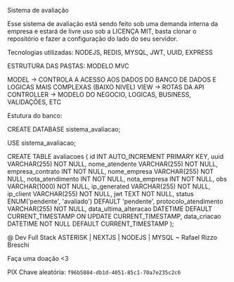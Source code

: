 Sistema de avaliação

Esse sistema de avaliação está sendo feito sob uma demanda interna da empresa e estará de livre uso sob a LICENÇA MIT, basta clonar o repositório e fazer a configuração do lado do seu servidor.

Tecnologias utilizadas:
NODEJS, REDIS, MYSQL, JWT, UUID, EXPRESS

ESTRUTURA DAS PASTAS: 
MODELO MVC

MODEL -> CONTROLA A ACESSO AOS DADOS DO BANCO DE DADOS E LOGICAS MAIS COMPLEXAS (BAIXO NIVEL)
VIEW -> ROTAS DA API
CONTROLLER -> MODELO DO NEGOCIO, LOGICAS, BUSINESS, VALIDAÇÕES, ETC

Estutura do banco:

CREATE DATABASE sistema_avaliacao;

USE sistema_avaliacao;

CREATE TABLE avaliacoes (
    id INT AUTO_INCREMENT PRIMARY KEY,
    uuid VARCHAR(255) NOT NULL,
    nome_atendente VARCHAR(255) NOT NULL,
    empresa_contrato INT NOT NULL,
    nome_empresa VARCHAR(255) NOT NULL,
    nota_atendimento INT NOT NULL,
    nota_empresa INT NOT NULL,
    obs VARCHAR(1000) NOT NULL,
    ip_generated VARCHAR(255) NOT NULL,
    ip_client VARCHAR(255) NOT NULL,
    jwt TEXT NOT NULL,
    status ENUM('pendente', 'avaliado') DEFAULT 'pendente',
    protocolo_atendimento VARCHAR(255) NOT NULL,
    data_ultima_alteracao DATETIME DEFAULT CURRENT_TIMESTAMP ON UPDATE CURRENT_TIMESTAMP,
    data_criacao DATETIME NOT NULL DEFAULT CURRENT_TIMESTAMP
);

@ Dev Full Stack ASTERISK | NEXTJS | NODEJS | MYSQL ~  Rafael Rizzo Breschi

Faça uma doação <3

PIX Chave aleatória: `f96b5084-db1d-4051-85c1-70a7e235c2c6`